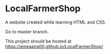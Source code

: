 # LocalFarmerShop
A website created while learning HTML and CSS.

Go to master branch.

This project should be hosted at https://ameaaira00.github.io/LocalFarmerShop/
